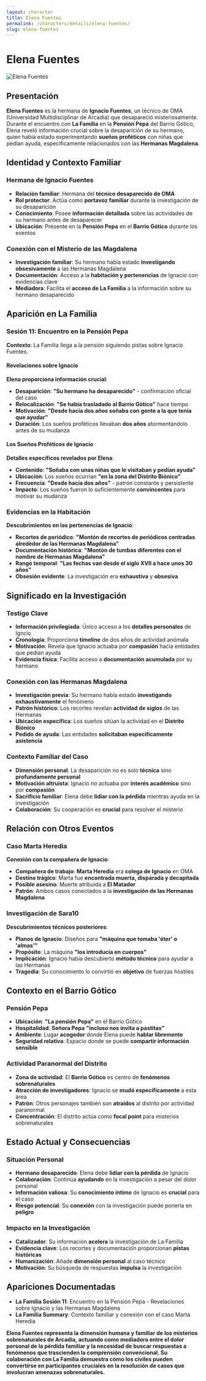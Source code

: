 ```yaml
---
layout: character
title: Elena Fuentes
permalink: /characters/details/elena-fuentes/
slug: elena-fuentes
---
```


# Elena Fuentes

<div class="character-photo">
  <img src="{{ site.baseurl }}/assets/img/characters/elena-fuentes.png" alt="Elena Fuentes" />
</div>

## Presentación
**Elena Fuentes** es la hermana de **Ignacio Fuentes**, un técnico de OMA (Universidad Multidisciplinar de Arcadia) que desapareció misteriosamente. Durante el encuentro con **La Familia** en la **Pensión Pepa** del Barrio Gótico, Elena reveló información crucial sobre la desaparición de su hermano, quien había estado experimentando **sueños proféticos** con niñas que pedían ayuda, específicamente relacionados con las **Hermanas Magdalena**.

## Identidad y Contexto Familiar

### **Hermana de Ignacio Fuentes**
- **Relación familiar**: Hermana del **técnico desaparecido de OMA**
- **Rol protector**: Actúa como **portavoz familiar** durante la investigación de su desaparición
- **Conocimiento**: Posee **información detallada** sobre las actividades de su hermano antes de desaparecer
- **Ubicación**: Presente en la **Pensión Pepa** en el **Barrio Gótico** durante los eventos

### **Conexión con el Misterio de las Magdalena**
- **Investigación familiar**: Su hermano había estado **investigando obsesivamente** a las Hermanas Magdalena
- **Documentación**: Acceso a la **habitación y pertenencias** de Ignacio con evidencias clave
- **Mediadora**: Facilita el **acceso de La Familia** a la información sobre su hermano desaparecido

## Aparición en La Familia

### **Sesión 11: Encuentro en la Pensión Pepa**
**Contexto**: La Familia llega a la pensión siguiendo pistas sobre Ignacio Fuentes.

#### **Revelaciones sobre Ignacio**
**Elena proporciona información crucial**:
- **Desaparición**: **"Su hermano ha desaparecido"** - confirmación oficial del caso
- **Relocalización**: **"Se había trasladado al Barrio Gótico"** hace tiempo
- **Motivación**: **"Desde hacía dos años soñaba con gente a la que tenía que ayudar"**
- **Duración**: Los sueños proféticos llevaban **dos años** atormentándolo antes de su mudanza

#### **Los Sueños Proféticos de Ignacio**
**Detalles específicos revelados por Elena**:
- **Contenido**: **"Soñaba con unas niñas que le visitaban y pedían ayuda"**
- **Ubicación**: Los sueños ocurrían **"en la zona del Distrito Biónico"**
- **Frecuencia**: **"Desde hacía dos años"** - patrón constante y persistente
- **Impacto**: Los sueños fueron lo suficientemente **convincentes** para motivar su mudanza

### **Evidencias en la Habitación**
**Descubrimientos en las pertenencias de Ignacio**:
- **Recortes de periódico**: **"Montón de recortes de periódicos centradas alrededor de las Hermanas Magdalena"**
- **Documentación histórica**: **"Montón de tumbas diferentes con el nombre de Hermanas Magdalena"**
- **Rango temporal**: **"Las fechas van desde el siglo XVII a hace unos 30 años"**
- **Obsesión evidente**: La investigación era **exhaustiva** y **obsesiva**

## Significado en la Investigación

### **Testigo Clave**
- **Información privilegiada**: Único acceso a los **detalles personales** de Igncio
- **Cronología**: Proporciona **timeline** de dos años de actividad anómala
- **Motivación**: Revela que Ignacio actuaba por **compasión** hacia entidades que pedían ayuda
- **Evidencia física**: Facilita acceso a **documentación acumulada** por su hermano

### **Conexión con las Hermanas Magdalena**
- **Investigación previa**: Su hermano había estado **investigando exhaustivamente** el fenómeno
- **Patrón histórico**: Los recortes revelan **actividad de siglos** de las Hermanas
- **Ubicación específica**: Los sueños sitúan la actividad en el **Distrito Biónico**
- **Pedido de ayuda**: Las entidades **solicitaban específicamente asistencia**

### **Contexto Familiar del Caso**
- **Dimensión personal**: La desaparición no es solo **técnica** sino **profundamente personal**
- **Motivación altruista**: Ignacio no actuaba por **interés académico** sino por **compasión**
- **Sacrificio familiar**: Elena debe **lidiar con la pérdida** mientras ayuda en la investigación
- **Colaboración**: Su cooperación es **crucial** para resolver el misterio

## Relación con Otros Eventos

### **Caso Marta Heredia**
**Conexión con la compañera de Ignacio**:
- **Compañera de trabajo**: **Marta Heredia** era **colega de Ignacio** en OMA
- **Destino trágico**: Marta fue **encontrada muerta, disparada y decapitada**
- **Posible asesino**: Muerte atribuida a **El Matador**
- **Patrón**: Ambos casos conectados a la **investigación de las Hermanas Magdalena**

### **Investigación de Sara10**
**Descubrimientos técnicos posteriores**:
- **Planos de Ignacio**: Diseños para **"máquina que tomaba 'éter' o 'almas'"**
- **Propósito**: La máquina **"los introducía en cuerpos"**
- **Implicación**: Ignacio había descubierto **método técnico** para ayudar a las Hermanas
- **Tragedia**: Su conocimiento lo convirtió en **objetivo** de fuerzas hostiles

## Contexto en el Barrio Gótico

### **Pensión Pepa**
- **Ubicación**: **"La pensión Pepa"** en el Barrio Gótico
- **Hospitalidad**: **Señora Pepa** **"incluso nos invita a pastitas"**
- **Ambiente**: Lugar **acogedor** donde Elena puede **hablar libremente**
- **Seguridad relativa**: Espacio donde se puede **compartir información sensible**

### **Actividad Paranormal del Distrito**
- **Zona de actividad**: El **Barrio Gótico** es centro de **fenómenos sobrenaturales**
- **Atracción de investigadores**: Ignacio se **mudó específicamente** a esta área
- **Patrón**: Otros personajes también son **atraídos** al distrito por actividad paranormal
- **Concentración**: El distrito actúa como **focal point** para misterios sobrenaturales

## Estado Actual y Consecuencias

### **Situación Personal**
- **Hermano desaparecido**: Elena debe **lidiar con la pérdida** de Ignacio
- **Colaboración**: Continúa **ayudando** en la investigación a pesar del dolor personal
- **Información valiosa**: Su **conocimiento íntimo** de Ignacio es **crucial** para el caso
- **Riesgo potencial**: Su **conexión** con la investigación puede ponerla en **peligro**

### **Impacto en la Investigación**
- **Catalizador**: Su información **acelera** la investigación de La Familia
- **Evidencia clave**: Los recortes y documentación proporcionan **pistas históricas**
- **Humanización**: Añade **dimensión personal** al caso técnico
- **Motivación**: Su búsqueda de respuestas **impulsa** la investigación

## Apariciones Documentadas
- **La Familia Sesión 11**: Encuentro en la Pensión Pepa - Revelaciones sobre Ignacio y las Hermanas Magdalena
- **La Familia Summary**: Contexto familiar y conexión con el caso Marta Heredia

**Elena Fuentes representa la dimensión humana y familiar de los misterios sobrenaturales de Arcadia, actuando como mediadora entre el dolor personal de la pérdida familiar y la necesidad de buscar respuestas a fenómenos que trascienden la comprensión convencional. Su colaboración con La Familia demuestra cómo los civiles pueden convertirse en participantes cruciales en la resolución de casos que involucran amenazas sobrenaturales.**
